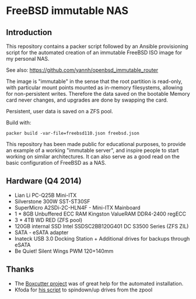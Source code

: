 # FreeBSD immutable NAS

## Introduction

This repository contains a packer script followed by an Ansible provisioning script for the automated creation of an immutable FreeBSD ISO image for my personal NAS. 

See also: https://github.com/yannh/openbsd_immutable_router

The image is "immutable" in the sense that the root partition is read-only, with particular mount points mounted as in-memory filesystems, allowing for non-persistent writes. Therefore the data saved on the bootable Memory card never changes, and upgrades are done by swapping the card.

Persistent, user data is saved on a ZFS pool.

Build with:

    packer build -var-file=freebsd110.json freebsd.json


This repository has been made public for educational purposes, to provide an example of a working "immutable server", and inspire people to start working on similar architectures. It can also serve as a good read on the basic configuration of FreeBSD as a NAS.


## Hardware (Q4 2014)

 * Lian Li PC-Q25B Mini-ITX
 * Silverstone 300W SST-ST30SF 
 * SuperMicro A2SDi-2C-HLN4F - Mini-ITX Mainboard
 * 1 * 8GB Unbuffered ECC RAM Kingston ValueRAM DDR4-2400 regECC
 * 3 * 4TB WD RED (ZFS pool)
 * 120GB internal SSD Intel SSDSC2BB120G401 DC S3500 Series (ZFS ZIL)
 * SATA - eSATA adapter
 * Inateck USB 3.0 Docking Station + Additional drives for backups through eSATA
 * Be Quiet! Silent Wings PWM 120+140mm

## Thanks

 * The [Boxcutter project](https://github.com/boxcutter/bsd) was of great help for the automated installation.
 * Kfoda for [his script](https://forums.servethehome.com/index.php?threads/camcontrol-device-spindown-spinup-scripts-for-zpools.38/) to spindown/up drives from the zpool
